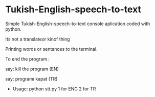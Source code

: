 # Tukish-English-speech-to-text

Simple Tukish-English-speech-to-text console aplication coded with python.

Its not a translateor kinof thing

Printing words or sentances to the terminal.

To end the program :

say: kill the program (EN)

say: programı kapat (TR)

- Usage: python stt.py 1 for ENG 2 for TR
